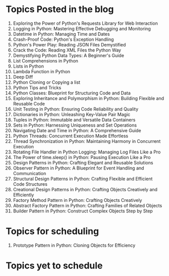 # Topics Posted in the blog
1. Exploring the Power of Python's Requests Library for Web Interaction
2. Logging in Python: Mastering Effective Debugging and Monitoring
3. Datetime in Python: Managing Time and Dates
4. Crash-Proof Code: Python's Exception Handling
5. Python's Power Play: Reading JSON Files Demystified
6. Crack the Code: Reading XML Files the Python Way
7. Demystifying Python Data Types: A Beginner's Guide
8. List Comprehensions in Python
9. Lists in Python
10. Lambda Function in Python
11. Deep Diff
12. Python Cloning or Copying a list
13. Python Tips and Tricks
14. Python Classes: Blueprint for Structuring Code and Data
15. Exploring Inheritance and Polymorphism in Python: Building Flexible and Reusable Code
16. Unit Testing in Python: Ensuring Code Reliability and Quality
17. Dictionaries in Python: Unleashing Key-Value Pair Magic
18. Tuples in Python: Immutable and Versatile Data Containers
19. Sets in Python: Harnessing Uniqueness and Set Operations
20. Navigating Date and Time in Python: A Comprehensive Guide
21. Python Threads: Concurrent Execution Made Effortless
22. Thread Synchronization in Python: Maintaining Harmony in Concurrent Execution
23. Rotating File Handler in Python Logging: Managing Log Files Like a Pro
24. The Power of time.sleep() in Python: Pausing Execution Like a Pro
25. Design Patterns in Python: Crafting Elegant and Reusable Solutions
26. Observer Pattern in Python: A Blueprint for Event Handling and Communication
27. Structural Design Patterns in Python: Crafting Flexible and Efficient Code Structures
28. Creational Design Patterns in Python: Crafting Objects Creatively and Efficiently
29. Factory Method Pattern in Python: Crafting Objects Creatively
30. Abstract Factory Pattern in Python: Crafting Families of Related Objects
31. Builder Pattern in Python: Construct Complex Objects Step by Step

# Topics for scheduling
1. Prototype Pattern in Python: Cloning Objects for Efficiency


# Topics yet to schedule